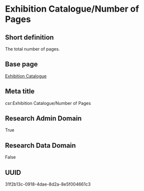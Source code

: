 # Exhibition Catalogue/Number of Pages
## Short definition
The total number of pages.
## Base page
[Exhibition Catalogue](../../Objects/Exhibition%20Catalogue.md)
## Meta title
csr:Exhibition Catalogue/Number of Pages
## Research Admin Domain
True
## Research Data Domain
False
## UUID
31f2b13c-0918-4dae-8d2a-8e5f004661c3
